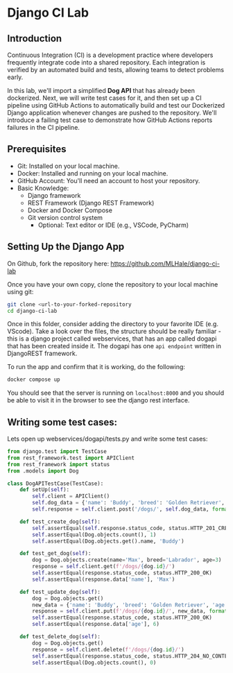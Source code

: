 # Django CI Lab

## Introduction
Continuous Integration (CI) is a development practice where developers frequently integrate code into a shared repository. Each integration is verified by an automated build and tests, allowing teams to detect problems early.

In this lab, we'll import a simplified **Dog API** that has already been dockerized. Next, we will write test cases for it, and then set up a CI pipeline using GitHub Actions to automatically build and test our Dockerized Django application whenever changes are pushed to the repository. We'll introduce a failing test case to demonstrate how GitHub Actions reports failures in the CI pipeline.

## Prerequisites
- Git: Installed on your local machine.
- Docker: Installed and running on your local machine.
- GitHub Account: You'll need an account to host your repository.
- Basic Knowledge:
  - Django framework
  - REST Framework (Django REST Framework)
  - Docker and Docker Compose
  - Git version control system
    - Optional: Text editor or IDE (e.g., VSCode, PyCharm)

## Setting Up the Django App  
On Github, fork the repository here: https://github.com/MLHale/django-ci-lab

Once you have your own copy, clone the repository to your local machine using git:

```bash
git clone <url-to-your-forked-repository
cd django-ci-lab
```

Once in this folder, consider adding the directory to your favorite IDE (e.g. VScode). Take a look over the files, the structure should be really familiar - this is a django project called webservices, that has an app called dogapi that has been created inside it. The dogapi has one `api endpoint` written in DjangoREST framework.

To run the app and confirm that it is working, do the following:

```bash
docker compose up
```

You should see that the server is running on `localhost:8000` and you should be able to visit it in the browser to see the django rest interface.

## Writing some test cases:
Lets open up webservices/dogapi/tests.py and write some test cases:

```python
from django.test import TestCase
from rest_framework.test import APIClient
from rest_framework import status
from .models import Dog

class DogAPITestCase(TestCase):
    def setUp(self):
        self.client = APIClient()
        self.dog_data = {'name': 'Buddy', 'breed': 'Golden Retriever', 'age': 5}
        self.response = self.client.post('/dogs/', self.dog_data, format='json')

    def test_create_dog(self):
        self.assertEqual(self.response.status_code, status.HTTP_201_CREATED)
        self.assertEqual(Dog.objects.count(), 1)
        self.assertEqual(Dog.objects.get().name, 'Buddy')

    def test_get_dog(self):
        dog = Dog.objects.create(name='Max', breed='Labrador', age=3)
        response = self.client.get(f'/dogs/{dog.id}/')
        self.assertEqual(response.status_code, status.HTTP_200_OK)
        self.assertEqual(response.data['name'], 'Max')

    def test_update_dog(self):
        dog = Dog.objects.get()
        new_data = {'name': 'Buddy', 'breed': 'Golden Retriever', 'age': 6}
        response = self.client.put(f'/dogs/{dog.id}/', new_data, format='json')
        self.assertEqual(response.status_code, status.HTTP_200_OK)
        self.assertEqual(response.data['age'], 6)

    def test_delete_dog(self):
        dog = Dog.objects.get()
        response = self.client.delete(f'/dogs/{dog.id}/')
        self.assertEqual(response.status_code, status.HTTP_204_NO_CONTENT)
        self.assertEqual(Dog.objects.count(), 0)
```

